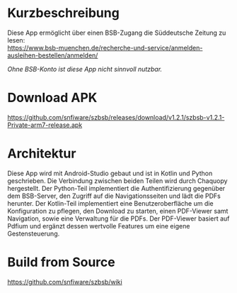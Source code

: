 # Kurzbeschreibung
Diese App ermöglicht über einen BSB-Zugang die Süddeutsche Zeitung zu lesen: \
https://www.bsb-muenchen.de/recherche-und-service/anmelden-ausleihen-bestellen/anmelden/

*Ohne BSB-Konto ist diese App nicht sinnvoll nutzbar.*

# Download APK
https://github.com/snfiware/szbsb/releases/download/v1.2.1/szbsb-v1.2.1-Private-arm7-release.apk

# Architektur
Diese App wird mit Android-Studio gebaut und ist in Kotlin und Python geschrieben. Die Verbindung zwischen beiden Teilen wird durch Chaquopy hergestellt. Der Python-Teil implementiert die Authentifizierung gegenüber dem BSB-Server, den Zugriff auf die Navigationsseiten und lädt die PDFs herunter. Der Kotlin-Teil implementiert eine Benutzeroberfläche um die Konfiguration zu pflegen, den Download zu starten, einen PDF-Viewer samt Navigation, sowie eine Verwaltung für die PDFs. Der PDF-Viewer basiert auf Pdfium und ergänzt dessen wertvolle Features um eine eigene Gestensteuerung.

# Build from Source
https://github.com/snfiware/szbsb/wiki
